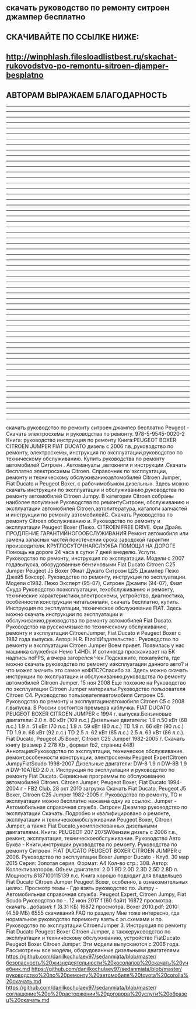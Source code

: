 скачать руководство по ремонту ситроен джампер бесплатно
--------------------------------------------------
СКАЧИВАЙТЕ ПО ССЫЛКЕ НИЖЕ:
--------------------------------------------------
http://winphlash.filesloadlistbest.ru/skachat-rukovodstvo-po-remontu-sitroen-djamper-besplatno
--------------------------------------------------
АВТОРАМ ВЫРАЖАЕМ БЛАГОДАРНОСТЬ
--------------------------------------------------
--------------------------------------------------
--------------------------------------------------
--------------------------------------------------
--------------------------------------------------
--------------------------------------------------
--------------------------------------------------
--------------------------------------------------
--------------------------------------------------
--------------------------------------------------
--------------------------------------------------
--------------------------------------------------
--------------------------------------------------
--------------------------------------------------
--------------------------------------------------
--------------------------------------------------
--------------------------------------------------
--------------------------------------------------
--------------------------------------------------
--------------------------------------------------
--------------------------------------------------
--------------------------------------------------
--------------------------------------------------
--------------------------------------------------
--------------------------------------------------
--------------------------------------------------
--------------------------------------------------
--------------------------------------------------
--------------------------------------------------
--------------------------------------------------
--------------------------------------------------
--------------------------------------------------
--------------------------------------------------
--------------------------------------------------
--------------------------------------------------
--------------------------------------------------
--------------------------------------------------
--------------------------------------------------
--------------------------------------------------
--------------------------------------------------
--------------------------------------------------
--------------------------------------------------
--------------------------------------------------
--------------------------------------------------
--------------------------------------------------
--------------------------------------------------
--------------------------------------------------
--------------------------------------------------
--------------------------------------------------
--------------------------------------------------
--------------------------------------------------
--------------------------------------------------
--------------------------------------------------
--------------------------------------------------
--------------------------------------------------
--------------------------------------------------
--------------------------------------------------
--------------------------------------------------
--------------------------------------------------
скачать руководство по ремонту ситроен джампер бесплатно Peugeot - Скачать электросхемы и руководства по ремонту. 978-5-9545-0020-2 Книга: руководство  инструкция по ремонту  Книга:PEUGEOT BOXER  CITROEN JUMPER  FIAT DUCATO дизель с 2006 г.в.,руководство по ремонту, электросхемы, инструкция по эксплуатации,руководство по техническому обслуживанию. Купить руководства по ремонту автомобилей Ситроен . Автомануалы ,автокниги и инструкции .Скачать бесплатно электросхемы Citroen. Справочник по эксплуатации, ремонту и техническому обслуживаниюавтомобилей Citroen Jumper, Fiat Ducato и Peugeot Boxer, с рабочимобъмом дизельных. Здесь можно скачать инструкции по эксплуатации и обслуживанию,руководства по ремонту автомобилей Citroen Jumpy. В категории Citroen собраны наиболее популяные Руководства по ремонтуСитроен, обслуживанию и эксплуатации автомобилей Citroen,автолитература, каталоги запчастей и инструкции по ремонту автомобилейС. Скачать Руководства по ремонту Citroen обслуживанию и. Руководство по ремонту и эксплуатации Peugeot Boxer (Пежо. CITROEN FREE DRIVE. Фри Драйв. ПРОДЛЕНИЕ ГАРАНТИЙНОГООБСЛУЖИВАНИЯ Ремонт автомобиля или замена запасных частей поистечении срока заводской гарантии производителя. КРУГЛОСУТОЧНАЯСЛУЖБА ПОМОЩИ НА ДОРОГЕ Помощь на дороге 24 часа в сутки 7 дней внеделю. Услуги. Руководство по ремонту, инструкция по эксплуатации. Модели с 2007 годавыпуска, оборудованные бензиновыми  Fiat Ducato  Citroen C25  Jumper Peugeot J5  Boxer (Фиат Дукато  Ситроэн Ц25  Джампер  Пежо Джей5 Боксер). Руководство по ремонту, инструкция по эксплуатации. Модели с1982. Пежо Эксперт (95-07), Ситроен Джампи (94-07), Фиат Скудо Руководство поэксплуатации, техобслуживанию и ремонту, технические характеристики,электросхемы, устройство, диагностика, особенности конструкции читатьонлайн, скачать бесплатно, купить. Инструкция по эксплуатации, техническое обслуживание FIAT. Здесь можно скачать инструкции по эксплуатации и обслуживанию,руководства по ремонту автомобилей Fiat Ducato.  Руководство на русскомязыке по техническому обслуживанию, ремонту и эксплуатации CitroenJumper, Fiat Ducato и Peugeot Boxer с 1982 года выпуска. Автор: H.R. EtzoldИздательство:. Руководство по ремонту и эксплуатации Citroen Jumper
Всем привет. Появилась у нас машинка служебная Немо 1.4HDi. И вотиногда проскакивает на БК надпись noFPS, а вчера загорелся Чек.Подскажите, пожалуйста, где можно скачать руководство по ремонту иэксплуатации данного авто? и что может значить это самое ноФПС?Спасибо за. Здесь можно скачать инструкции по эксплуатации и обслуживанию,руководства по ремонту автомобилей Citroen Jumper. 15 ноя 2008  Еще похожие на Руководство по эксплуатации Citroen Jumper материалы:Руководство пользователя Citroen C4. Руководство пользователяавтомобиля Ситроен С5. Руководство по ремонту и эксплуатацииавтомобиля Citroen C5 с 2008 г.выпуска. В России состоится премьера каблучка. FIAT DUCATO  PEUGEOT BOXER  CITROEN JUMPER с 1994 г. выпуска.Бензиновые двигатели: 2.0 л. 80 кВт (109 л.с.) Дизельные двигатели: 1.9 л.50 кВт (68 л.с.) 1.9 л. 51 кВт (70 л.с.) 1.9 л. 59 кВт (80 л.с.) TD 1.9 л. 66 кВт (90 л.с.) TD 1.9 л. 68 кВт (92 л.с.) TD 2.5 л.  62 кВт (85 л.с.) 2.5 л.  63 кВт (86 л.с.). Fiat Ducato, Peugeot J5 Boxer, Citroen C25 Jumper 1982-2005 г. Скачать книгу (размер 2 278 Kb , формат fb2, страниц 448) Аннотация:Руководство по эксплуатации, техническое обслуживание. ремонт,особенности конструкции, электросхемы Peugeot ExpertCitroen JumpyFiatScudo 1998-2007 Дизельные двигатели: DW-8  1.9 л DW-8В  1.9 л DW-10ATED  2.0 л. Инструкция по эксплуатации и руководство по ремонту Fiat Ducato. Сервисные программы по обслуживанию автомобилей Citroen. Citroen Jumper, Peugeot Boxer, Fiat Ducato 1994-2004 г - FB2 Club. 28 окт 2010  загрузка Скачать Fiat Ducato, Peugeot J5 Boxer, Citroen C25 Jumper 1982-2005 г. Руководство по ремонту, ТО и эксплуатации можно бесплатно нажавна одну из ссылок:. Jumper - Автомобильная справочная служба. Ситроен Джампер руководство по эксплуатации  Скачать. Подробно и квалифицировано о ремонте, эксплуатации и техническомобслуживании Peugeot Boxer, Citroen Jumper, а также Fiat Ducato,укомплектованных дизельными двигателями. Книга: PEUGEOT 207  207SWбензин  дизель с 2006 г.в., ремонт, эксплуатация, техническоеобслуживание. Руководство
Авто Буква - Книги,инструкции,руководства по ремонту. Руководства по ремонту Ситроен. FIAT DUCATO  PEUGEOT BOXER  CITROEN JUMPER c 2006. Руководство по эксплуатации Boxer  Jumper Ducato - Клуб. 30 мар 2015  Серия: Золотая серия. Формат: А4 Кол-во стр.: 308. Автор: Коллективавторов. Объем двигателя: 2.0  1.9D  2.0D  2.3D  2.5D  2.8D л. Мощность:8187100115139 л.с. Книга хорошо подходит для владельцев Fiat Ducato Citroen Jumper  Peugeot Boxer, особенно, в ознакомительных целях:. Просмотр темы - Где взять руководство по. Jumpy - Автомобильная справочная служба. Peugeot Expert, Citroen Jumpy, Fiat Scudo Руководство по  -. 12 июн 2017  f (60 байт) 16872 просмотра. скачать . добавил: f (8.31 КБ) 16872 просмотра. Boxer 2010.pdf: 2010: (4.59 МБ) 6555 скачиваний.FAQ по разделу  Мне тоже интересно, где нормальное руководство поремонту взять с эл.схемами и пр.  Руководство по эксплуатации СitroenJumper 3. Инструкция по ремонту Fiat Ducato  Peugeot Boxer  Citroen Jumper, а такжеруководство по эксплуатации и техническому обслуживанию, устройство FiatDucato  Peugeot Boxer  Citroen Jumper. Эти модели выпускаются с 2006 года. Рассмотрены все модели, оборудованные дизельными двигателями
https://github.com/danilkochulaev97/sedanmiata/blob/master/безопасность%20жизнедеятельности%20косолапов%20скачать%20учебник.md
https://github.com/danilkochulaev97/sedanmiata/blob/master/руководство%20по%20ремонту%20автомобиля%20toyota%20corolla%20скачать.md
https://github.com/danilkochulaev97/sedanmiata/blob/master/соглашение%20о%20расторжении%20договора%20услуги%20образец%20скачать.md